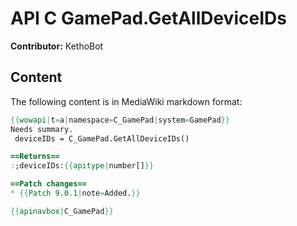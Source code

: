# API C GamePad.GetAllDeviceIDs

**Contributor:** KethoBot

## Content

The following content is in MediaWiki markdown format:

```mediawiki
{{wowapi|t=a|namespace=C_GamePad|system=GamePad}}
Needs summary.
 deviceIDs = C_GamePad.GetAllDeviceIDs()

==Returns==
:;deviceIDs:{{apitype|number[]}}

==Patch changes==
* {{Patch 9.0.1|note=Added.}}

{{apinavbox|C_GamePad}}
```